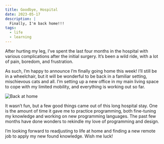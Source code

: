 ```yaml
---
title: Goodbye, Hospital
date: 2023-05-17
description: |
  Finally, I'm back home!!!
tags:
  - life
  - learning
---
```


After hurting my leg, I’ve spent the last four months in the hospital with various complications after the initial surgery. It’s been a wild ride, with a lot of pain, boredom, and frustration.

As such, I’m happy to announce I’m finally going home this week! I’ll still be in a wheelchair, but it will be wonderful to be back in a familiar setting, mischievous cats and all. I’m setting up a new office in my main living space to cope with my limited mobility, and everything is working out so far.

![Back at home](/images/posts/leaving-the-hospital/home.jpg)

It wasn’t fun, but a few good things came out of this long hospital stay. One is the amount of time it gave me to practice programming, both fine-tuning my knowledge and working on new programming languages. The past few months have done wonders to rekindle my love of programming and design.

I’m looking forward to readjusting to life at home and finding a new remote job to apply my new found knowledge. Wish me luck!
